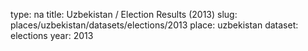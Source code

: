 type: na
title: Uzbekistan / Election Results (2013)
slug: places/uzbekistan/datasets/elections/2013
place: uzbekistan
dataset: elections
year: 2013
